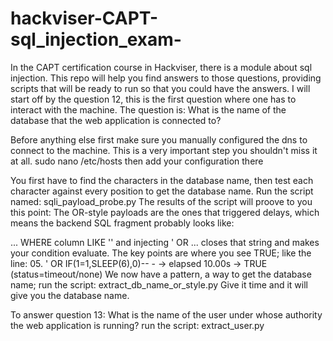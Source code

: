 # hackviser-CAPT-sql_injection_exam-
In the CAPT certification course in Hackviser, there is a module about sql injection. This repo will help you find answers to those questions, providing scripts that will be ready to run so that you could have the answers.
I will start off by the question 12, this is the first question where one has to interact with the machine. The question is: What is the name of the database that the web application is connected to?

Before anything else first make sure you manually configured the dns to connect to the machine. This is a very important step you shouldn't miss it at all.
sudo nano /etc/hosts then add your configuration there

You first have to find the characters in the database name, then test each character against every position to get the database name. 
Run the script named: sqli_payload_probe.py
The results of the script will proove to you this point: 
The OR-style payloads are the ones that triggered delays, which means the backend SQL fragment probably looks like:

... WHERE column LIKE '<user-input>'
and injecting ' OR ... closes that string and makes your condition evaluate.
The key points are where you see TRUE; like the line: 
      05. ' OR IF(1=1,SLEEP(6),0)-- -                                                      -> elapsed 10.00s -> TRUE (status=timeout/none)
We now have a pattern, a way to get the database name;
run the script: extract_db_name_or_style.py
Give it time and it will give you the database name.



To answer question 13: What is the name of the user under whose authority the web application is running?
run the script: extract_user.py
